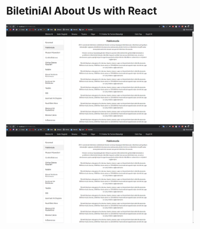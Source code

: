 # BiletiniAl About Us with React
 <img src="Screenshot_5.png"></img>
<img src="Screenshot_5.png"></img>

